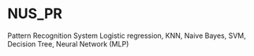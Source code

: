 # NUS_PR
Pattern Recognition System
Logistic regression, KNN, Naive Bayes, SVM, Decision Tree, Neural Network (MLP)
